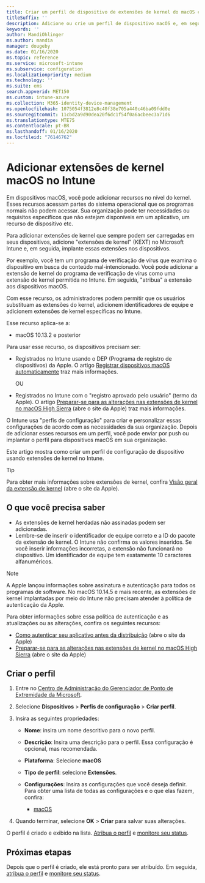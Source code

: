 ```yaml
---
title: Criar um perfil de dispositivo de extensões de kernel do macOS com o Microsoft Intune – Azure | Microsoft Docs
titleSuffix: ''
description: Adicione ou crie um perfil de dispositivo macOS e, em seguida, configure extensões de kernel para permitir a substituição de usuário, adicionar um identificador de equipe e um pacote e um identificador de equipe no Microsoft Intune.
keywords: ''
author: MandiOhlinger
ms.author: mandia
manager: dougeby
ms.date: 01/16/2020
ms.topic: reference
ms.service: microsoft-intune
ms.subservice: configuration
ms.localizationpriority: medium
ms.technology: ''
ms.suite: ems
search.appverid: MET150
ms.custom: intune-azure
ms.collection: M365-identity-device-management
ms.openlocfilehash: 1075054f3812e8c40f38e705a440c46ba09fdd0e
ms.sourcegitcommit: 11cbd2a9d90dea20f6dc1f54f0a6acbeec3a71d6
ms.translationtype: MTE75
ms.contentlocale: pt-BR
ms.lasthandoff: 01/16/2020
ms.locfileid: "76146762"
---
```

# <a name="add-macos-kernel-extensions-in-intune"></a>Adicionar extensões de kernel macOS no Intune

Em dispositivos macOS, você pode adicionar recursos no nível do kernel. Esses recursos acessam partes do sistema operacional que os programas normais não podem acessar. Sua organização pode ter necessidades ou requisitos específicos que não estejam disponíveis em um aplicativo, um recurso de dispositivo etc. 

Para adicionar extensões de kernel que sempre podem ser carregadas em seus dispositivos, adicione "extensões de kernel" (KEXT) no Microsoft Intune e, em seguida, implante essas extensões nos dispositivos.

Por exemplo, você tem um programa de verificação de vírus que examina o dispositivo em busca de conteúdo mal-intencionado. Você pode adicionar a extensão de kernel do programa de verificação de vírus como uma extensão de kernel permitida no Intune. Em seguida, "atribua" a extensão aos dispositivos macOS.

Com esse recurso, os administradores podem permitir que os usuários substituam as extensões do kernel, adicionem identificadores de equipe e adicionem extensões de kernel específicas no Intune.

Esse recurso aplica-se a:

- macOS 10.13.2 e posterior

Para usar esse recurso, os dispositivos precisam ser:

- Registrados no Intune usando o DEP (Programa de registro de dispositivos) da Apple. O artigo [Registrar dispositivos macOS automaticamente](../enrollment/device-enrollment-program-enroll-macos.md) traz mais informações.

  OU

- Registrados no Intune com o "registro aprovado pelo usuário" (termo da Apple). O artigo [Preparar-se para as alterações nas extensões de kernel no macOS High Sierra](https://support.apple.com/en-us/HT208019) (abre o site da Apple) traz mais informações.

O Intune usa "perfis de configuração" para criar e personalizar essas configurações de acordo com as necessidades da sua organização. Depois de adicionar esses recursos em um perfil, você pode enviar por push ou implantar o perfil para dispositivos macOS em sua organização.

Este artigo mostra como criar um perfil de configuração de dispositivo usando extensões de kernel no Intune.

> [!TIP]
> Para obter mais informações sobre extensões de kernel, confira [Visão geral da extensão de kernel](https://developer.apple.com/library/archive/documentation/Darwin/Conceptual/KernelProgramming/Extend/Extend.html) (abre o site da Apple).

## <a name="what-you-need-to-know"></a>O que você precisa saber

- As extensões de kernel herdadas não assinadas podem ser adicionadas.
- Lembre-se de inserir o identificador de equipe correto e a ID do pacote da extensão de kernel. O Intune não confirma os valores inseridos. Se você inserir informações incorretas, a extensão não funcionará no dispositivo. Um identificador de equipe tem exatamente 10 caracteres alfanuméricos. 

> [!NOTE]
> A Apple lançou informações sobre assinatura e autenticação para todos os programas de software. No macOS 10.14.5 e mais recente, as extensões de kernel implantadas por meio do Intune não precisam atender à política de autenticação da Apple.
>
> Para obter informações sobre essa política de autenticação e as atualizações ou as alterações, confira os seguintes recursos:
>
> - [Como autenticar seu aplicativo antes da distribuição](https://developer.apple.com/documentation/security/notarizing_your_app_before_distribution) (abre o site da Apple) 
> - [Preparar-se para as alterações nas extensões de kernel no macOS High Sierra](https://support.apple.com/en-us/HT208019) (abre o site da Apple)

## <a name="create-the-profile"></a>Criar o perfil

1. Entre no [Centro de Administração do Gerenciador de Ponto de Extremidade da Microsoft](https://go.microsoft.com/fwlink/?linkid=2109431).
2. Selecione **Dispositivos** > **Perfis de configuração** > **Criar perfil**.
3. Insira as seguintes propriedades:

    - **Nome**: insira um nome descritivo para o novo perfil.
    - **Descrição**: Insira uma descrição para o perfil. Essa configuração é opcional, mas recomendada.
    - **Plataforma**: Selecione **macOS**
    - **Tipo de perfil**: selecione **Extensões**.
    - **Configurações**: Insira as configurações que você deseja definir. Para obter uma lista de todas as configurações e o que elas fazem, confira:

        - [macOS](kernel-extensions-settings-macos.md)

4. Quando terminar, selecione **OK** > **Criar** para salvar suas alterações.

O perfil é criado e exibido na lista. [Atribua o perfil](../device-profile-assign.md) e [monitore seu status](../device-profile-monitor.md).

## <a name="next-steps"></a>Próximas etapas

Depois que o perfil é criado, ele está pronto para ser atribuído. Em seguida, [atribua o perfil](../device-profile-assign.md) e [monitore seu status](../device-profile-monitor.md).
